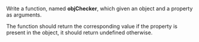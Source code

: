 Write a function, named **objChecker**, which given an object and a property as arguments.

The function should return the corresponding value if the property is present in the object, it should return undefined otherwise.